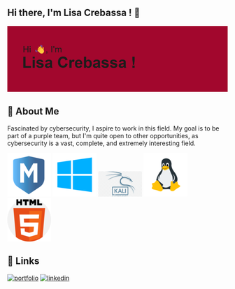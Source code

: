 ## Hi there, I'm Lisa Crebassa ! 👋
[![MasterHead](header.png)](https://github.com/lisacrebassa)
<!--
**lisacrebassa/lisacrebassa** is a ✨ _special_ ✨ repository because its `README.md` (this file) appears on your GitHub profile.

Here are some ideas to get you started:

- 🔭 I’m currently working on ...
- 🌱 I’m currently learning ...
- 👯 I’m looking to collaborate on ...
- 🤔 I’m looking for help with ...
- 💬 Ask me about ...
- 📫 How to reach me: ...
- 😄 Pronouns: ...
- ⚡ Fun fact: ...
-->
## 🚀 About Me
Fascinated by cybersecurity, I aspire to work in this field. My goal is to be part of a purple team, but I'm quite open to other opportunities, as cybersecurity is a vast, complete, and extremely interesting field.


![Logo](unnamed.png)
![Logo](téléchargement.png)
![Logo](png-transparent-kali-linux-backtrack-linux-distribution-offensive-security-certified-professional-linux-blue-text-logo.png)
![Logo](Icons8_flat_linux.svg.png)
![Logo](919827.png)

## 🔗 Links
[![portfolio](https://img.shields.io/badge/my_portfolio-000?style=for-the-badge&logo=ko-fi&logoColor=white)](https://katherineoelsner.com/)
[![linkedin](https://img.shields.io/badge/linkedin-0A66C2?style=for-the-badge&logo=linkedin&logoColor=white)](https://www.linkedin.com/)



